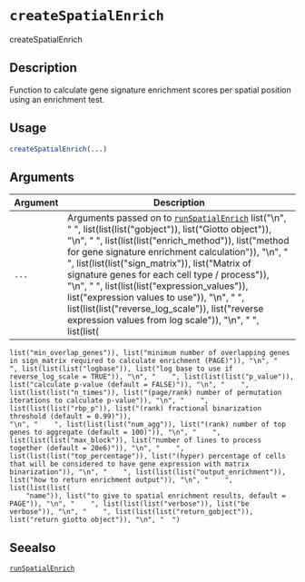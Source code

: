 # `createSpatialEnrich`

createSpatialEnrich


## Description

Function to calculate gene signature enrichment scores per spatial position using an enrichment test.


## Usage

```r
createSpatialEnrich(...)
```


## Arguments

Argument      |Description
------------- |----------------
`...`     |      Arguments passed on to [`runSpatialEnrich`](#runspatialenrich)   list("\n", "    ", list(list(list("gobject")), list("Giotto object")), "\n", "    ", list(list(list("enrich_method")), list("method for gene signature enrichment calculation")), "\n", "    ", list(list(list("sign_matrix")), list("Matrix of signature genes for each cell type / process")), "\n", "    ", list(list(list("expression_values")), list("expression values to use")), "\n", "    ", list(list(list("reverse_log_scale")), list("reverse expression values from log scale")), "\n", "    ", list(list(
    list("min_overlap_genes")), list("minimum number of overlapping genes in sign_matrix required to calculate enrichment (PAGE)")), "\n", "    ", list(list(list("logbase")), list("log base to use if reverse_log_scale = TRUE")), "\n", "    ", list(list(list("p_value")), list("calculate p-value (default = FALSE)")), "\n", "    ", list(list(list("n_times")), list("(page/rank) number of permutation iterations to calculate p-value")), "\n", "    ", list(list(list("rbp_p")), list("(rank) fractional binarization threshold (default = 0.99)")), 
    "\n", "    ", list(list(list("num_agg")), list("(rank) number of top genes to aggregate (default = 100)")), "\n", "    ", list(list(list("max_block")), list("number of lines to process together (default = 20e6)")), "\n", "    ", list(list(list("top_percentage")), list("(hyper) percentage of cells that will be considered to have gene expression with matrix binarization")), "\n", "    ", list(list(list("output_enrichment")), list("how to return enrichment output")), "\n", "    ", list(list(list(
        "name")), list("to give to spatial enrichment results, default = PAGE")), "\n", "    ", list(list(list("verbose")), list("be verbose")), "\n", "    ", list(list(list("return_gobject")), list("return giotto object")), "\n", "  ")


## Seealso

[`runSpatialEnrich`](#runspatialenrich)


